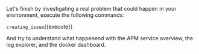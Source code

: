 Let's finish by investigating a real problem that could happen in your environment, execute the following commands:

`creating_issue`{{execute}}

And try to understand what happenend with the APM service overview, the log explorer, and the docker dashboard.